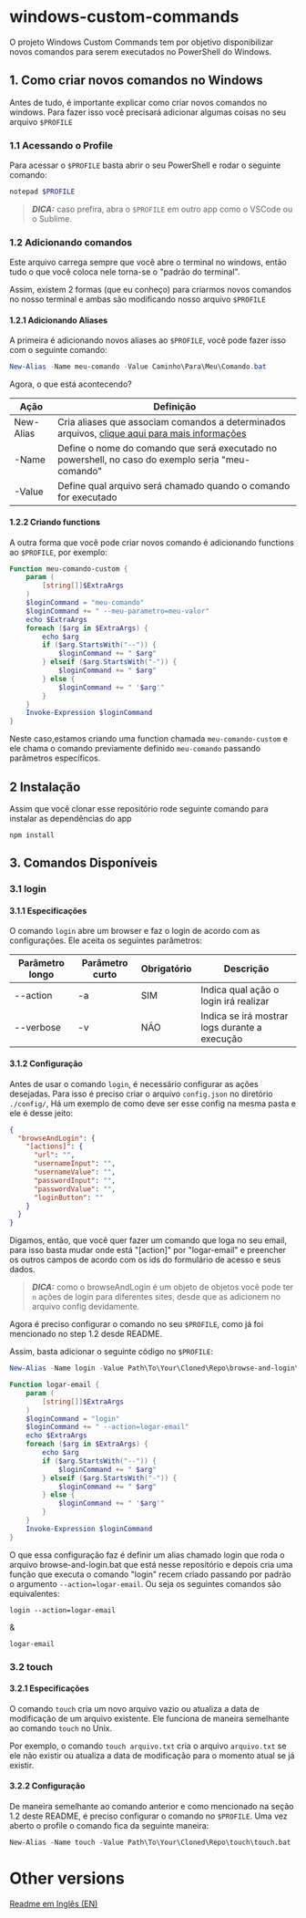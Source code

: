 # windows-custom-commands

O projeto Windows Custom Commands tem por objetivo disponibilizar novos comandos para serem executados no PowerShell do Windows.

## 1. Como criar novos comandos no Windows

Antes de tudo, é importante explicar como criar novos comandos no windows. Para fazer isso você precisará adicionar algumas coisas no seu arquivo `$PROFILE`


### 1.1 Acessando o Profile

Para acessar o `$PROFILE` basta abrir o seu PowerShell e rodar o seguinte comando:

``` powershell
notepad $PROFILE
```

> **_DICA:_**  caso prefira, abra o `$PROFILE` em outro app como o VSCode ou o Sublime.

### 1.2 Adicionando comandos

Este arquivo carrega sempre que você abre o terminal no windows, então tudo o que você coloca nele torna-se o "padrão do terminal".

Assim, existem 2 formas (que eu conheço) para criarmos novos comandos no nosso terminal e ambas são modificando nosso arquivo `$PROFILE`

#### 1.2.1 Adicionando Aliases

A primeira é adicionando novos aliases ao `$PROFILE`, você pode fazer isso com o seguinte comando:

```powershell
New-Alias -Name meu-comando -Value Caminho\Para\Meu\Comando.bat
```

Agora, o que está acontecendo?

| Ação      | Definição |
|-----------|-----------|
| New-Alias | Cria aliases que associam comandos a determinados arquivos, [clique aqui para mais informações](https://learn.microsoft.com/pt-br/powershell/module/microsoft.powershell.utility/new-alias?view=powershell-7.4) |
| -Name | Define o nome do comando que será executado no powershell, no caso do exemplo seria "meu-comando"     |
| -Value | Define qual arquivo será chamado quando o comando for executado |

#### 1.2.2 Criando functions

A outra forma que você pode criar novos comando é adicionando functions ao `$PROFILE`, por exemplo:

``` powershell
Function meu-comando-custom {
    param (
        [string[]]$ExtraArgs
    )
    $loginCommand = "meu-comando"
    $loginCommand += " --meu-parametro=meu-valor"
    echo $ExtraArgs
    foreach ($arg in $ExtraArgs) {
        echo $arg
        if ($arg.StartsWith("--")) {
            $loginCommand += " $arg"
        } elseif ($arg.StartsWith("-")) {
            $loginCommand += " $arg"
        } else {
            $loginCommand += " '$arg'"
        }
    }
    Invoke-Expression $loginCommand
}
```

Neste caso,estamos criando uma function chamada `meu-comando-custom` e ele chama o comando previamente definido `meu-comando` passando parâmetros específicos.

## 2 Instalação

Assim que você clonar esse repositório rode seguinte comando para instalar as dependências do app

```
npm install
```

## 3. Comandos Disponíveis

### 3.1 login

#### 3.1.1 Especificações

O comando `login` abre um browser e faz o login de acordo com as configurações. Ele aceita os seguintes parâmetros:

| Parâmetro longo | Parâmetro curto  | Obrigatório | Descrição |
|---|---|---| --- |
| --action  | -a  | SIM  | Indica qual ação o login irá realizar    |
|  --verbose | -v  | NÃO  | Indica se irá mostrar logs durante a execução    |

#### 3.1.2 Configuração

Antes de usar o comando `login`, é necessário configurar as ações desejadas. Para isso é preciso criar o arquivo `config.json` no diretório `./config/`, Há um exemplo de como deve ser esse config na mesma pasta e ele é desse jeito:

```json
{
  "browseAndLogin": {
    "[actions]": {
      "url": "",
      "usernameInput": "",
      "usernameValue": "",
      "passwordInput": "",
      "passwordValue": "",
      "loginButton": ""
    }
  }
}
```

Digamos, então, que você quer fazer um comando que loga no seu email, para isso basta mudar onde está "[action]" por "logar-email" e preencher os outros campos de acordo com os ids do formulário de acesso e seus dados.

> **_DICA:_**  como o browseAndLogin é um objeto de objetos você pode ter `n` ações de login para diferentes sites, desde que as adicionem no arquivo config devidamente.

Agora é preciso configurar o comando no seu `$PROFILE`, como já foi mencionado no step 1.2 desde README.

Assim, basta adicionar o seguinte código no `$PROFILE`:

```powershell
New-Alias -Name login -Value Path\To\Your\Cloned\Repo\browse-and-login\browse-and-login.bat

Function logar-email {
    param (
        [string[]]$ExtraArgs
    )
    $loginCommand = "login"
    $loginCommand += " --action=logar-email"
    echo $ExtraArgs
    foreach ($arg in $ExtraArgs) {
        echo $arg
        if ($arg.StartsWith("--")) {
            $loginCommand += " $arg"
        } elseif ($arg.StartsWith("-")) {
            $loginCommand += " $arg"
        } else {
            $loginCommand += " '$arg'"
        }
    }
    Invoke-Expression $loginCommand
}
```

O que essa configuração faz é definir um alias chamado login que roda o arquivo browse-and-login.bat que está nesse repositório e depois cria uma função que executa o comando "login" recem criado passando por padrão o argumento `--action=logar-email`. Ou seja os seguintes comandos são equivalentes:

```
login --action=logar-email
```
&
```
logar-email
```

### 3.2 touch

#### 3.2.1 Especificações

O comando `touch` cria um novo arquivo vazio ou atualiza a data de modificação de um arquivo existente. Ele funciona de maneira semelhante ao comando `touch` no Unix.

Por exemplo, o comando `touch arquivo.txt` cria o arquivo `arquivo.txt` se ele não existir ou atualiza a data de modificação para o momento atual se já existir.

#### 3.2.2 Configuração

De maneira semelhante ao comando anterior e como mencionado na seção 1.2 deste README, é preciso configurar o comando no `$PROFILE`. Uma vez aberto o profile o comando fica da seguinte maneira:

```
New-Alias -Name touch -Value Path\To\Your\Cloned\Repo\touch\touch.bat
```

# Other versions

[Readme em Inglês (EN)](README.md)
